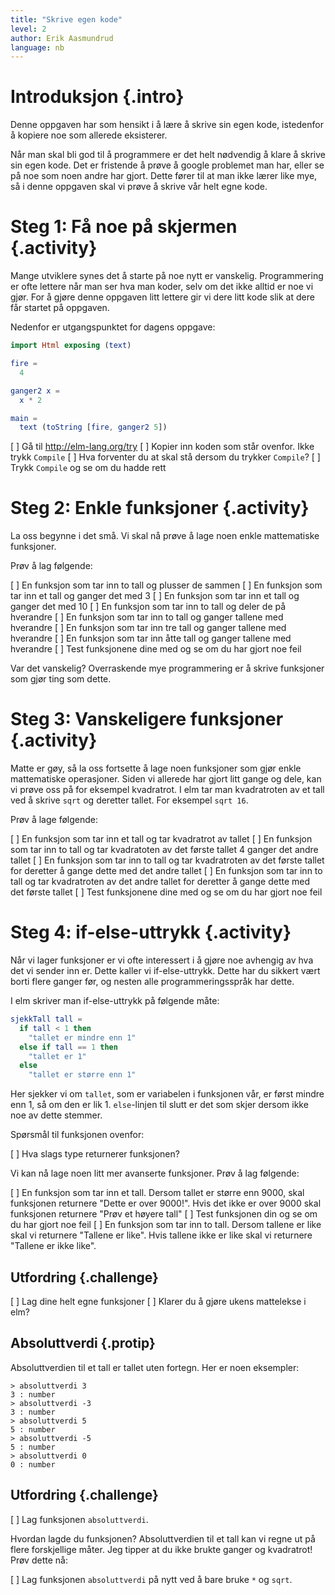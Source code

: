 ```yaml
---
title: "Skrive egen kode"
level: 2
author: Erik Aasmundrud
language: nb
---
```


# Introduksjon {.intro}

Denne oppgaven har som hensikt i å lære å skrive sin egen kode, istedenfor å
kopiere noe som allerede eksisterer.

Når man skal bli god til å programmere er det helt nødvendig å klare å skrive sin
egen kode. Det er fristende å prøve å google problemet man har, eller se på noe
som noen andre har gjort. Dette fører til at man ikke lærer like mye, så i
denne oppgaven skal vi prøve å skrive vår helt egne kode.

# Steg 1: Få noe på skjermen {.activity}

Mange utviklere synes det å starte på noe nytt er vanskelig. Programmering er
ofte lettere når man ser hva man koder, selv om det ikke alltid er noe vi gjør.
For å gjøre denne oppgaven litt lettere gir vi dere litt kode slik at dere får
startet på oppgaven.

Nedenfor er utgangspunktet for dagens oppgave:

```elm
import Html exposing (text)

fire =
  4

ganger2 x =
  x * 2

main =
  text (toString [fire, ganger2 5])
```

[ ] Gå til http://elm-lang.org/try
[ ] Kopier inn koden som står ovenfor. Ikke trykk `Compile`
[ ] Hva forventer du at skal stå dersom du trykker `Compile`?
[ ] Trykk `Compile` og se om du hadde rett

# Steg 2: Enkle funksjoner {.activity}

La oss begynne i det små. Vi skal nå prøve å lage noen enkle mattematiske
funksjoner.

Prøv å lag følgende:

[ ] En funksjon som tar inn to tall og plusser de sammen
[ ] En funksjon som tar inn et tall og ganger det med 3
[ ] En funksjon som tar inn et tall og ganger det med 10
[ ] En funksjon som tar inn to tall og deler de på hverandre
[ ] En funksjon som tar inn to tall og ganger tallene med hverandre
[ ] En funksjon som tar inn tre tall og ganger tallene med hverandre
[ ] En funksjon som tar inn åtte tall og ganger tallene med hverandre
[ ] Test funksjonene dine med og se om du har gjort noe feil

Var det vanskelig? Overraskende mye programmering er å skrive funksjoner som
gjør ting som dette.

# Steg 3: Vanskeligere funksjoner {.activity}

Matte er gøy, så la oss fortsette å lage noen funksjoner som gjør enkle
mattematiske operasjoner. Siden vi allerede har gjort litt gange og dele, kan vi
prøve oss på for eksempel kvadratrot. I elm tar man kvadratroten av et tall ved
å skrive `sqrt` og deretter tallet. For eksempel `sqrt 16`.

Prøv å lage følgende:

[ ] En funksjon som tar inn et tall og tar kvadratrot av tallet
[ ] En funksjon som tar inn to tall og tar kvadratoten av det første tallet 4
  ganger det andre tallet
[ ] En funksjon som tar inn to tall og tar kvadratroten av det første tallet for
  deretter å gange dette med det andre tallet
[ ] En funksjon som tar inn to tall og tar kvadratroten av det andre tallet for
  deretter å gange dette med det første tallet
[ ] Test funksjonene dine med og se om du har gjort noe feil

# Steg 4: if-else-uttrykk {.activity}

Når vi lager funksjoner er vi ofte interessert i å gjøre noe avhengig av hva
det vi sender inn er. Dette kaller vi if-else-uttrykk. Dette har du sikkert
vært borti flere ganger før, og nesten alle programmeringsspråk har dette.

I elm skriver man if-else-uttrykk på følgende måte:

```elm
sjekkTall tall =
  if tall < 1 then
    "tallet er mindre enn 1"
  else if tall == 1 then
    "tallet er 1"
  else
    "tallet er større enn 1"
```

Her sjekker vi om `tallet`, som er variabelen i funksjonen vår, er først mindre
enn 1, så om den er lik 1. `else`-linjen til slutt er det som skjer dersom ikke
noe av dette stemmer.

Spørsmål til funksjonen ovenfor:

[ ] Hva slags type returnerer funksjonen?

Vi kan nå lage noen litt mer avanserte funksjoner. Prøv å lag følgende:

[ ] En funksjon som tar inn et tall. Dersom tallet er større enn 9000, skal
  funksjonen returnere "Dette er over 9000!". Hvis det ikke er over 9000 skal
  funksjonen returnere "Prøv et høyere tall"
[ ] Test funksjonen din og se om du har gjort noe feil
[ ] En funksjon som tar inn to tall. Dersom tallene er like skal vi returnere
  "Tallene er like". Hvis tallene ikke er like skal vi returnere "Tallene er
  ikke like".

## Utfordring {.challenge}

[ ] Lag dine helt egne funksjoner
[ ] Klarer du å gjøre ukens mattelekse i elm?

## Absoluttverdi {.protip}

Absoluttverdien til et tall er tallet uten fortegn. Her er noen eksempler:

```text
> absoluttverdi 3
3 : number
> absoluttverdi -3
3 : number
> absoluttverdi 5
5 : number
> absoluttverdi -5
5 : number
> absoluttverdi 0
0 : number
```

## Utfordring {.challenge}

[ ] Lag funksjonen `absoluttverdi`.

Hvordan lagde du funksjonen? Absoluttverdien til et tall kan vi regne ut på
flere forskjellige måter. Jeg tipper at du ikke brukte ganger og kvadratrot!
Prøv dette nå:

[ ] Lag funksjonen `absoluttverdi` på nytt ved å bare bruke `*` og `sqrt`.

